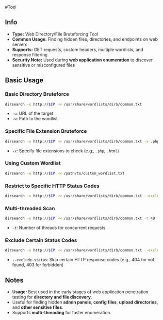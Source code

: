 #Tool 
## Info

- **Type:** Web Directory/File Bruteforcing Tool
- **Common Usage:** Finding hidden files, directories, and endpoints on web servers
- **Supports:** GET requests, custom headers, multiple wordlists, and response filtering
- **Security Note:** Used during **web application enumeration** to discover sensitive or misconfigured files

## Basic Usage

### Basic Directory Bruteforce

```bash
dirsearch -u http://$IP -w /usr/share/wordlists/dirb/common.txt
```

- `-u`: URL of the target
- `-w`: Path to the wordlist

### Specific File Extension Bruteforce

```bash
dirsearch -u http://$IP -w /usr/share/wordlists/dirb/common.txt -x .php,.html
```

- `-x`: Specify file extensions to check (e.g., `.php`, `.html`)

### Using Custom Wordlist

```bash
dirsearch -u http://$IP -w /path/to/custom_wordlist.txt
```

### Restrict to Specific HTTP Status Codes

```bash
dirsearch -u http://$IP -w /usr/share/wordlists/dirb/common.txt --exclude-status 404
```

### Multi-threaded Scan

```bash
dirsearch -u http://$IP -w /usr/share/wordlists/dirb/common.txt -t 40
```

- `-t`: Number of threads for concurrent requests

### Exclude Certain Status Codes

```bash
dirsearch -u http://$IP -w /usr/share/wordlists/dirb/common.txt --exclude-status 404,403
```

- `--exclude-status`: Skip certain HTTP response codes (e.g., 404 for not found, 403 for forbidden)

## Notes

- **Usage:** Best used in the early stages of web application penetration testing for **directory and file discovery**.
- Useful for finding hidden **admin panels**, **config files**, **upload directories**, and **other sensitive files**.
- Supports **multi-threading** for faster enumeration.